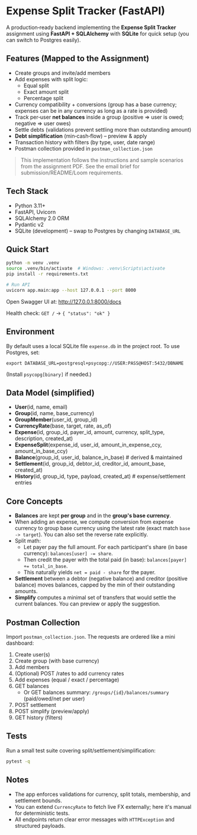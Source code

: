 # Expense Split Tracker (FastAPI)

A production‑ready backend implementing the **Expense Split Tracker** assignment using **FastAPI + SQLAlchemy** with **SQLite** for quick setup (you can switch to Postgres easily).

## Features (Mapped to the Assignment)
- Create groups and invite/add members
- Add expenses with split logic:
  - Equal split
  - Exact amount split
  - Percentage split
- Currency compatibility + conversions (group has a base currency; expenses can be in any currency as long as a rate is provided)
- Track per‑user **net balances** inside a group (positive ⇒ user is owed; negative ⇒ user owes)
- Settle debts (validations prevent settling more than outstanding amount)
- **Debt simplification** (min‑cash‑flow) – preview & apply
- Transaction history with filters (by type, user, date range)
- Postman collection provided in `postman_collection.json`

> This implementation follows the instructions and sample scenarios from the assignment PDF. See the email brief for submission/README/Loom requirements.


## Tech Stack
- Python 3.11+
- FastAPI, Uvicorn
- SQLAlchemy 2.0 ORM
- Pydantic v2
- SQLite (development) – swap to Postgres by changing `DATABASE_URL`

## Quick Start
```bash
python -m venv .venv
source .venv/bin/activate  # Windows: .venv\Scripts\activate
pip install -r requirements.txt

# Run API
uvicorn app.main:app --host 127.0.0.1 --port 8000
```

Open Swagger UI at: http://127.0.0.1:8000/docs

Health check: `GET /` → `{ "status": "ok" }`

## Environment
By default uses a local SQLite file `expense.db` in the project root. To use Postgres, set:
```
export DATABASE_URL=postgresql+psycopg://USER:PASS@HOST:5432/DBNAME
```
(Install `psycopg[binary]` if needed.)

## Data Model (simplified)
- **User**(id, name, email)
- **Group**(id, name, base_currency)
- **GroupMember**(user_id, group_id)
- **CurrencyRate**(base, target, rate, as_of)
- **Expense**(id, group_id, payer_id, amount, currency, split_type, description, created_at)
- **ExpenseSplit**(expense_id, user_id, amount_in_expense_ccy, amount_in_base_ccy)
- **Balance**(group_id, user_id, balance_in_base)  # derived & maintained
- **Settlement**(id, group_id, debtor_id, creditor_id, amount_base, created_at)
- **History**(id, group_id, type, payload, created_at)  # expense/settlement entries

## Core Concepts
- **Balances** are kept **per group** and in the **group's base currency**.
- When adding an expense, we compute conversion from expense currency to group base currency using the latest rate (exact match `base -> target`). You can also set the reverse rate explicitly.
- Split math:
  - Let payer pay the full amount. For each participant's share (in base currency): `balances[user] -= share`.
  - Then credit the payer with the total paid (in base): `balances[payer] += total_in_base`.
  - This naturally yields `net = paid - share` for the payer.
- **Settlement** between a debtor (negative balance) and creditor (positive balance) moves balances, capped by the min of their outstanding amounts.
- **Simplify** computes a minimal set of transfers that would settle the current balances. You can preview or apply the suggestion.

## Postman Collection
Import `postman_collection.json`. The requests are ordered like a mini dashboard:
1. Create user(s)
2. Create group (with base currency)
3. Add members
4. (Optional) POST /rates to add currency rates
5. Add expenses (equal / exact / percentage)
6. GET balances
   - Or GET balances summary: `/groups/{id}/balances/summary` (paid/owed/net per user)
7. POST settlement
8. POST simplify (preview/apply)
9. GET history (filters)

## Tests
Run a small test suite covering split/settlement/simplification:
```bash
pytest -q
```
## Notes
- The app enforces validations for currency, split totals, membership, and settlement bounds.
- You can extend `CurrencyRate` to fetch live FX externally; here it's manual for deterministic tests.
- All endpoints return clear error messages with `HTTPException` and structured payloads.
